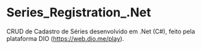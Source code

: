 # Series_Registration_.Net
CRUD de Cadastro de Séries desenvolvido em .Net (C#), feito pela plataforma DIO (https://web.dio.me/play).
